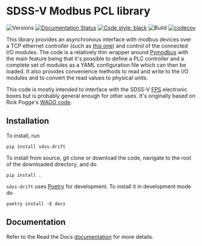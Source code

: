 # SDSS-V Modbus PCL library

![Versions](https://img.shields.io/badge/python->3.7-blue)
[![Documentation Status](https://readthedocs.org/projects/sdss-drift/badge/?version=latest)](https://sdss-drift.readthedocs.io/en/latest/?badge=latest)
[![Code style: black](https://img.shields.io/badge/code%20style-black-000000.svg)](https://github.com/psf/black)
![Build](https://img.shields.io/github/workflow/status/sdss/drift/Test)
[![codecov](https://codecov.io/gh/sdss/drift/branch/master/graph/badge.svg)](https://codecov.io/gh/sdss/drift)

This library provides an asynchronous interface with modbus devices over a TCP ethernet controller (such as [this one](https://www.wago.com/us/controllers-bus-couplers-i-o/controller-modbus-tcp/p/750-862)) and control of the connected I/O modules. The code is a relatively thin wrapper around [Pymodbus](http://riptideio.github.io/pymodbus/) with the main feature being that it's possible to define a PLC controller and a complete set of modules as a YAML configuration file which can then be loaded. It also provides convenience methods to read and write to the I/O modules and to convert the read values to physical units.

This code is mostly intended to interface with the SDSS-V [FPS](https://www.sdss.org/future/technology/) electronic boxes but is probably general enough for other uses. It's originally based on Rick Pogge's [WAGO code](https://github.com/sdss/FPS/tree/master/WAGO).

## Installation

To install, run

```console
pip install sdss-drift
```

To install from source, git clone or download the code, navigate to the root of the downloaded directory, and do

```console
pip install .
```

`sdss-drift` uses [Poetry](https://poetry.eustace.io/) for development. To install it in development mode do

```console
poetry install -E docs
```

## Documentation

Refer to the Read the Docs [documentation](https://sdss-drift.readthedocs.io/en/latest) for more details.
